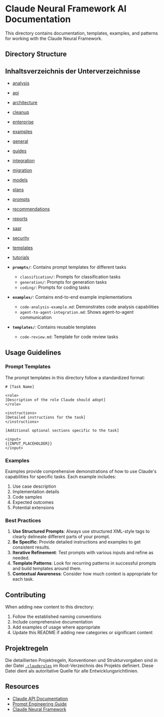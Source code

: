 # Claude Neural Framework AI Documentation

This directory contains documentation, templates, examples, and patterns for working with the Claude Neural Framework.

## Directory Structure

## Inhaltsverzeichnis der Unterverzeichnisse

- [analysis](./analysis/)
- [api](./api/)
- [architecture](./architecture/)
- [cleanup](./cleanup/)
- [enterprise](./enterprise/)
- [examples](./examples/)
- [general](./general/)
- [guides](./guides/)
- [integration](./integration/)
- [migration](./migration/)
- [models](./models/)
- [plans](./plans/)
- [prompts](./prompts/)
- [recommendations](./recommendations/)
- [reports](./reports/)
- [saar](./saar/)
- [security](./security/)
- [templates](./templates/)
- [tutorials](./tutorials/)
- **`prompts/`**: Contains prompt templates for different tasks
  - `classification/`: Prompts for classification tasks
  - `generation/`: Prompts for generation tasks
  - `coding/`: Prompts for coding tasks

- **`examples/`**: Contains end-to-end example implementations
  - `code-analysis-example.md`: Demonstrates code analysis capabilities
  - `agent-to-agent-integration.md`: Shows agent-to-agent communication

- **`templates/`**: Contains reusable templates
  - `code-review.md`: Template for code review tasks

## Usage Guidelines

### Prompt Templates

The prompt templates in this directory follow a standardized format:

```
# [Task Name]

<role>
[Description of the role Claude should adopt]
</role>

<instructions>
[Detailed instructions for the task]
</instructions>

[Additional optional sections specific to the task]

<input>
{{INPUT_PLACEHOLDER}}
</input>
```

### Examples

Examples provide comprehensive demonstrations of how to use Claude's capabilities for specific tasks. Each example includes:

1. Use case description
2. Implementation details
3. Code samples
4. Expected outcomes
5. Potential extensions

### Best Practices

1. **Use Structured Prompts**: Always use structured XML-style tags to clearly delineate different parts of your prompt.
2. **Be Specific**: Provide detailed instructions and examples to get consistent results.
3. **Iterative Refinement**: Test prompts with various inputs and refine as needed.
4. **Template Patterns**: Look for recurring patterns in successful prompts and build templates around them.
5. **Contextual Awareness**: Consider how much context is appropriate for each task.

## Contributing

When adding new content to this directory:

1. Follow the established naming conventions
2. Include comprehensive documentation
3. Add examples of usage where appropriate
4. Update this README if adding new categories or significant content

## Projektregeln

Die detaillierten Projektregeln, Konventionen und Strukturvorgaben sind in der Datei [`.clauderules`](../.clauderules) im Root-Verzeichnis des Projekts definiert. Diese Datei dient als autoritative Quelle für alle Entwicklungsrichtlinien.
## Resources

- [Claude API Documentation](https://docs.anthropic.com/claude/reference)
- [Prompt Engineering Guide](https://docs.anthropic.com/claude/docs/introduction-to-prompt-design)
- [Claude Neural Framework](../README.md)
